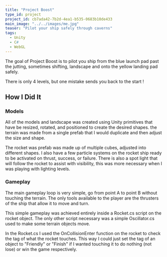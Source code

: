 ```yaml
---
title: "Project Boost"
type_id: project
project_id: cb7ada42-7b2d-4ea1-b535-0683b10de433
main_image: "../../images/me.jpg"
teaser: "Pilot your ship safely through caverns"
tags:
  - Unity
  - C#
  - WebGL
---
```


The goal of Project Boost is to pilot you ship from the blue launch pad past the jutting, sometimes shifting, landscape and onto the yellow landing pad safely.

There is only 4 levels, but one mistake sends you back to the start !

## How I Did It

### Models

All of the models and landscape was created using Unity primitives that have be resized, rotated, and positioned to create the desired shapes. the terrain was made from a single prefab that I would duplicate and then adjust the size and shape.

The rocket was prefab was made up of multiple cubes, adjusted into different shapes. I also have a few particle systems on the rocket ship ready to be activated on thrust, success, or failure. There is also a spot light that will follow the rocket to assist with visibility, this was more necessary when I was playing with lighting levels.

### Gameplay

The main gameplay loop is very simple, go from point A to point B without touching the terrain. The only tools available to the player are the thrusters of the ship that allow it to move and turn.

This simple gameplay was achieved entirely inside a Rocket.cs script on the rocket object. The only other script necessary was a simple Oscillator.cs used to make some terrain objects move.

In the Rocket.cs I used the OnCollisionEnter function on the rocket to check the tag of what the rocket touches. This way I could just set the tag of an object to "Friendly" or "Finish" if I wanted touching it to do nothing (not lose) or win the game respectively.
